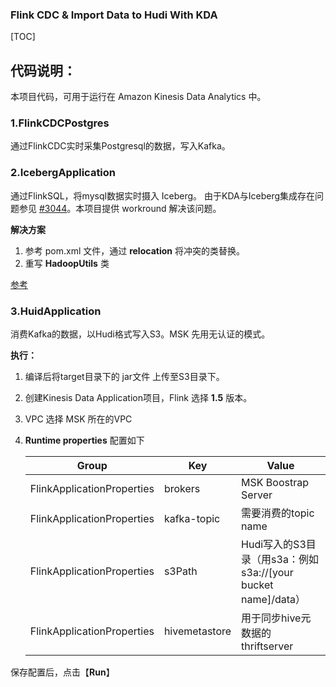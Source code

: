 ### Flink CDC & Import Data to Hudi With KDA

[TOC]

## 代码说明：
本项目代码，可用于运行在 Amazon Kinesis Data Analytics 中。

### 1.FlinkCDCPostgres

通过FlinkCDC实时采集Postgresql的数据，写入Kafka。

### 2.IcebergApplication

通过FlinkSQL，将mysql数据实时摄入 Iceberg。
由于KDA与Iceberg集成存在问题参见 [#3044](https://github.com/apache/iceberg/issues/3044)。本项目提供 workround 解决该问题。

**解决方案**
1. 参考 pom.xml 文件，通过 **relocation** 将冲突的类替换。 
2. 重写 **HadoopUtils** 类

[参考](https://gist.github.com/mgmarino/19a4a26a40dfbc7f4249e3c567d32afa#file-hadooputils-java)

### 3.HuidApplication

消费Kafka的数据，以Hudi格式写入S3。MSK 先用无认证的模式。

**执行：**

1. 编译后将target目录下的 jar文件 上传至S3目录下。

2. 创建Kinesis Data Application项目，Flink 选择 **1.5** 版本。

3. VPC 选择 MSK 所在的VPC

4. **Runtime properties** 配置如下

   | Group                      | **Key**       | **Value**                                                    |
   | -------------------------- | ------------- | ------------------------------------------------------------ |
   | FlinkApplicationProperties | brokers       | MSK Boostrap Server                                          |
   | FlinkApplicationProperties | kafka-topic   | 需要消费的topic name                                         |
   | FlinkApplicationProperties | s3Path        | Hudi写入的S3目录（用s3a：例如s3a://[your bucket name]/data） |
   | FlinkApplicationProperties | hivemetastore | 用于同步hive元数据的thriftserver                             |
   
   

保存配置后，点击【**Run**】